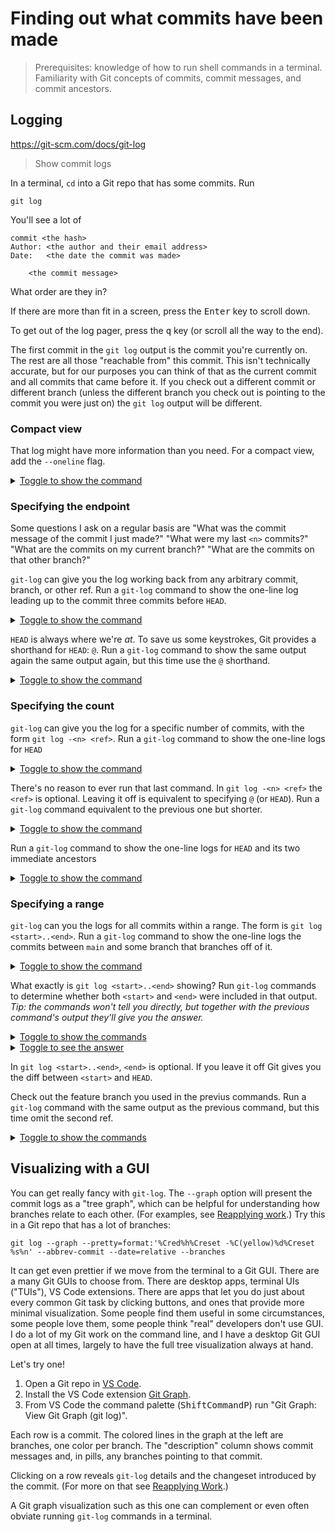 # Finding out what commits have been made

> Prerequisites: knowledge of how to run shell commands in a terminal. Familiarity with Git concepts of commits, commit messages, and commit ancestors.

## Logging

<https://git-scm.com/docs/git-log>

> Show commit logs

In a terminal, `cd` into a Git repo that has some commits. Run

```shell
git log
```

You'll see a lot of

```
commit <the hash>
Author: <the author and their email address>
Date:   <the date the commit was made>

    <the commit message>
```

What order are they in?

If there are more than fit in a screen, press the <kbd>Enter</kbd> key to scroll down.

To get out of the log pager, press the <kbd>q</kbd> key (or scroll all the way to the end).

The first commit in the `git log` output is the commit you're currently on. The rest are all those "reachable from" this commit. This isn't technically accurate, but for our purposes you can think of that as the current commit and all commits that came before it. If you check out a different commit or different branch (unless the different branch you check out is pointing to the commit you were just on) the `git log` output will be different.

### Compact view

That log might have more information than you need. For a compact view, add the `--oneline` flag.

<details><summary><u>Toggle to show the command</u></summary>
git log --oneline
</details>

### Specifying the endpoint

Some questions I ask on a regular basis are "What was the commit message of the commit I just made?" "What were my last `<n>` commits?" "What are the commits on my current branch?" "What are the commits on that other branch?"

`git-log` can give you the log working back from any arbitrary commit, branch, or other ref. Run a `git-log` command to show the one-line log leading up to the commit three commits before `HEAD`.

<details><summary><u>Toggle to show the command</u></summary>
git log --oneline HEAD~3
</details>

`HEAD` is always where we're _at_. To save us some keystrokes, Git provides a shorthand for `HEAD`: `@`. Run a `git-log` command to show the same output again the same output again, but this time use the `@` shorthand.

<details><summary><u>Toggle to show the command</u></summary>
git log --oneline @~3
</details>

### Specifying the count

`git-log` can give you the log for a specific number of commits, with the form `git log -<n> <ref>`. Run a `git-log` command to show the one-line logs for `HEAD`

<details><summary><u>Toggle to show the command</u></summary>
git log -1 @
</details>

There's no reason to ever run that last command. In `git log -<n> <ref>` the `<ref>` is optional. Leaving it off is equivalent to specifying `@` (or `HEAD`). Run a `git-log` command equivalent to the previous one but shorter.

<details><summary><u>Toggle to show the command</u></summary>
git log -1
</details>

Run a `git-log` command to show the one-line logs for `HEAD` and its two immediate ancestors

<details><summary><u>Toggle to show the command</u></summary>
git log -3
</details>

### Specifying a range

`git-log` can you the logs for all commits within a range. The form is `git log <start>..<end>`. Run a `git-log` command to show the one-line logs the commits between `main` and some branch that branches off of it.

<details><summary><u>Toggle to show the command</u></summary>
git log --oneline main..my-feature
</details>

What exactly is `git log <start>..<end>` showing? Run `git-log` commands to determine whether both `<start>` and `<end>` were included in that output. _Tip: the commands won't tell you directly, but together with the previous command's output they'll give you the answer._

<details><summary><u>Toggle to show the commands</u></summary>
<pre>
git log --oneline main
git log --oneline my-feature
</pre>
</details>

<details><summary><u>Toggle to see the answer</u></summary>
Start is not included in the output; end is. It's
<pre>
git log &lt;start (exclusive)>..&lt;end (inclusive)>
</pre>
</details>

In `git log <start>..<end>`, `<end>` is optional. If you leave it off Git gives you the diff between `<start>` and `HEAD`.

Check out the feature branch you used in the previus commands. Run a `git-log` command with the same output as the previous command, but this time omit the second ref.

<details><summary><u>Toggle to show the commands</u></summary>
<pre>
git checkout my-feature
git log --oneline main..
</pre>
</details>

## Visualizing with a GUI

You can get really fancy with `git-log`. The `--graph` option will present the commit logs as a "tree graph", which can be helpful for understanding how branches relate to each other. (For examples, see [Reapplying work](/reapplying-work).) Try this in a Git repo that has a lot of branches:

```shell
git log --graph --pretty=format:'%Cred%h%Creset -%C(yellow)%d%Creset %s%n' --abbrev-commit --date=relative --branches
```

It can get even prettier if we move from the terminal to a Git GUI. There are a many Git GUIs to choose from. There are desktop apps, terminal UIs ("TUIs"), VS Code extensions. There are apps that let you do just about every common Git task by clicking buttons, and ones that provide more minimal visualization. Some people find them useful in some circumstances, some people love them, some people think "real" developers don't use GUI. I do a lot of my Git work on the command line, and I have a desktop Git GUI open at all times, largely to have the full tree visualization always at hand.

Let's try one!

1. Open a Git repo in [VS Code](https://code.visualstudio.com/).
1. Install the VS Code extension [Git Graph](https://marketplace.visualstudio.com/items?itemName=mhutchie.git-graph).
1. From VS Code the command palette (<kbd>Shift</kbd><kbd>Command</kbd><kbd>P</kbd>) run "Git Graph: View Git Graph (git log)".

Each row is a commit. The colored lines in the graph at the left are branches, one color per branch. The "description" column shows commit messages and, in pills, any branches pointing to that commit.

Clicking on a row reveals `git-log` details and the changeset introduced by the commit. (For more on that see [Reapplying Work](/reapplying-work).)

A Git graph visualization such as this one can complement or even often obviate running `git-log` commands in a terminal.
